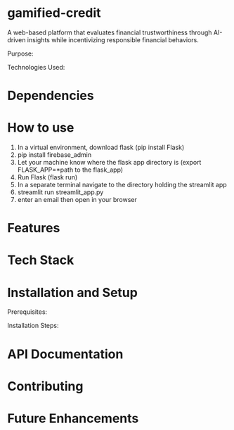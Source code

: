 # gamified-credit
A web-based platform that evaluates financial trustworthiness through AI-driven insights while incentivizing responsible financial behaviors.

Purpose:

Technologies Used:

# Dependencies

# How to use
1. In a virtual environment, download flask (pip install Flask)
2. pip install firebase_admin
3. Let your machine know where the flask app directory is (export FLASK_APP=*path to the flask_app)
4. Run Flask (flask run)
5. In a separate terminal navigate to the directory holding the streamlit app
6. streamlit run streamlit_app.py
7. enter an email then open in your browser

# Features

# Tech Stack

# Installation and Setup
Prerequisites:

Installation Steps:

# API Documentation

# Contributing

# Future Enhancements
